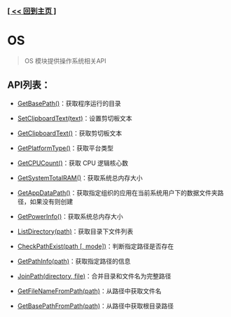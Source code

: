 ### [[ << 回到主页 ]](../index.md)

# OS

> OS 模块提供操作系统相关API

## API列表：

+ [GetBasePath()](_GetBasePath_.md)：获取程序运行的目录

+ [SetClipboardText(text)](_SetClipboardText_.md)：设置剪切板文本

+ [GetClipboardText()](_GetClipboardText_.md)：获取剪切板文本

+ [GetPlatformType()](_GetPlatformType_.md)：获取平台类型

+ [GetCPUCount()](_GetCPUCount_.md)：获取 CPU 逻辑核心数

+ [GetSystemTotalRAM()](_GetSystemTotalRAM_.md)：获取系统总内存大小

+ [GetAppDataPath()](_GetAppDataPath_.md)：获取指定组织的应用在当前系统用户下的数据文件夹路径，如果没有则创建

+ [GetPowerInfo()](_GetPowerInfo_.md)：获取系统总内存大小

+ [ListDirectory(path)](_ListDirectory_.md)：获取目录下文件列表

+ [CheckPathExist(path [, mode])](_CheckPathExist_.md)：判断指定路径是否存在

+ [GetPathInfo(path)](_GetPathInfo_.md)：获取指定路径的信息

+ [JoinPath(directory, file)](_JoinPath_.md)：合并目录和文件名为完整路径

+ [GetFileNameFromPath(path)](_GetFileNameFromPath_.md)：从路径中获取文件名

+ [GetBasePathFromPath(path)](_GetBasePathFromPath_.md)：从路径中获取根目录路径